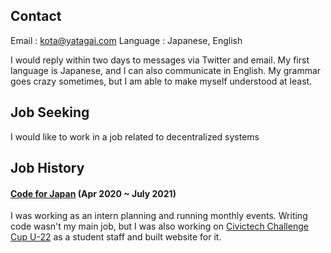 ## Contact
Email : kota@yatagai.com
Language : Japanese, English

I would reply within two days to messages via Twitter and email. My first language is Japanese, and I can also communicate in English. My grammar goes crazy sometimes, but I am able to make myself understood at least.

## Job Seeking
I would like to work in a job related to decentralized systems

## Job History
#### [Code for Japan](https://www.code4japan.org/) (Apr 2020 ~ July 2021)
I was working as an intern planning and running monthly events. Writing code wasn't my main job, but I was also working on [Civictech Challenge Cup U-22](https://www.code4japan.org/activity/cccu22) as a student staff and built website for it.
